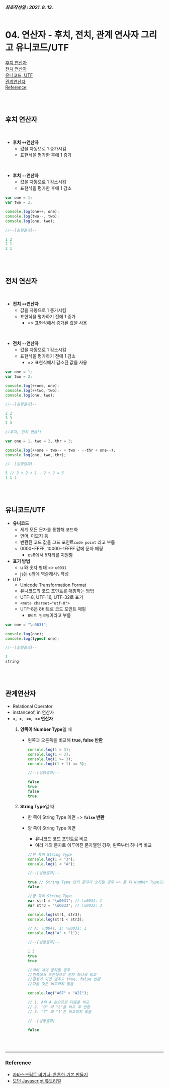 ##### 최초작성일 : 2021. 8. 13.<br><br>
# 04. 연산자 - 후치, 전치, 관계 연사자 그리고 유니코드/UTF
[후치 연산자](#후치-연산자)  
[전치 연산자](#전치-연산자)  
[유니코드, UTF](#유니코드utf)  
[관계연산자](#관계연산자)  
[Reference](#reference)

<br><br>

## **후치 연산자**

<br>

- **후치 `++`연산자**
  -  값을 자동으로 1 증가시킴
  -  표현식을 평가한 후에 1 증가

<br>

- **후치 `--`연산자**
  -  값을 자동으로 1 감소시킴
  -  표현식을 평가한 후에 1 감소

```js
var one = 1;
var two = 2;

console.log(one++, one);
console.log(two--, two);
console.log(one, two);

//--[실행결과]--

1 2
2 1
2 1
```

<br><br>

## **전치 연산자**

<br>

- **전치 `++`연산자**
  -  값을 자동으로 1 증가시킴
  -  표현식을 평가하기 전에 1 증가
     - => 표현식에서 증가된 값을 사용

<br>

- **전치 `--`연산자**
  -  값을 자동으로 1 감소시킴
  -  표현식을 평가하기 전에 1 감소
     - => 표현식에서 감소된 값을 사용

```js
var one = 1;
var two = 2;

console.log(++one, one);
console.log(++two, two);
console.log(one, two);

//--[실행결과]--

2 2
3 3
2 3
```

```js
//후치, 전치 연습!!

var one = 1, two = 2, thr = 3;

console.log(++one + two-- + two - --thr + one--);
console.log(one, two, thr);

//--[실행결과]--

5 // 2 + 2 + 1 - 2 + 2 = 5
1 1 2
```

<br><br>

## **유니코드/UTF**
- **유니코드**
  - 세계 모든 문자를 통합해 코드화
  - 언어, 이모지 등
  - 변환된 코드 값을 코드 포인트`code point` 라고 부름
  - 0000~FFFF, 10000~1FFFF 값에 문자 매핑
    - es6에서 5자리를 지원함
- **표기 방법**
  - u 와 숫자 형태 => `u0031`
  - js는 u앞에 역슬래시`\` 작성
- UTF
  - Unicode Transformation Format
  - 유니코드의 코드 포인트를 매핑하는 방법
  - UTF-8, UTF-16, UTF-32로 표기
  - `<meta charset="utf-8">`
  - UTF-8은 8비트로 코드 포인트 매핑
    - `8비트 인코딩`이라고 부름
```js
var one = "\u0031";

console.log(one);
console.log(typeof one);

//--[실행결과]--

1
string
```

<br><br>

## **관계연산자**
- Relational Operator
- instanceof, in 연산자
- **`<, >, <=, >=` 연산자**
  1. **양쪽이 Number Type**일 때
     - 왼쪽과 오른쪽을 비교해 **true, false 반환**
        ```js
        console.log(1 > 3);
        console.log(1 < 3);
        console.log(1 >= 3);
        console.log((1 + 1) <= 3);

        //--[실행결과]--

        false
        true
        false
        true
        ```

  2. **String Type**일 때
     - 한 쪽이 String Type 이면 => **`false` 반환**
     - 양 쪽이 String Type 이면
       - 유니코드 코드 포인트로 비교
       - 여러 개의 문자로 이루어진 문자열인 경우, 왼쪽부터 하나씩 비교<br>
       ```js
       //한 쪽이 String Type
       console.log(1 < "3");
       console.log(1 < "A");

       //--[실행결과]--

       true // String Type 안의 문자가 숫자일 경우 => 둘 다 Number Type으로 계산
       false
       ```

       ```js
       //양 쪽이 String Type
       var str1 = "\u0031"; // \u0031: 1
       var str3 = "\u0033"; // \u0033: 3

       console.log(str1, str3);
       console.log(str1 < str3);

       // A: \u0041, 1: \u0031: 1
       console.log("A" > "1");

       //--[실행결과]--

       1 3
       true
       true
       ```

       ```js
       //여러 개의 문자일 경우
       //왼쪽에서 오른쪽으로 문자 하나씩 비교
       //결정이 되면 멈추고 true, false 반환
       //다음 것은 비교하지 않음

       console.log("A07" > "A21");
       
       // 1. A와 A 같으므로 다음을 비교
       // 2. "0" 과 "2"을 비교 후 반환
       // 3. "7" 과 "1"은 비교하지 않음

       //--[실행결과]--

       false
       ```

<br><br>

---
### **Reference**
- [자바스크립트 비기너: 튼튼한 기본 만들기](https://www.inflearn.com/course/%EC%9E%90%EB%B0%94%EC%8A%A4%ED%81%AC%EB%A6%BD%ED%8A%B8-%EB%B9%84%EA%B8%B0%EB%84%88)
- [모던 Javascript 튜토리얼](https://ko.javascript.info/)

